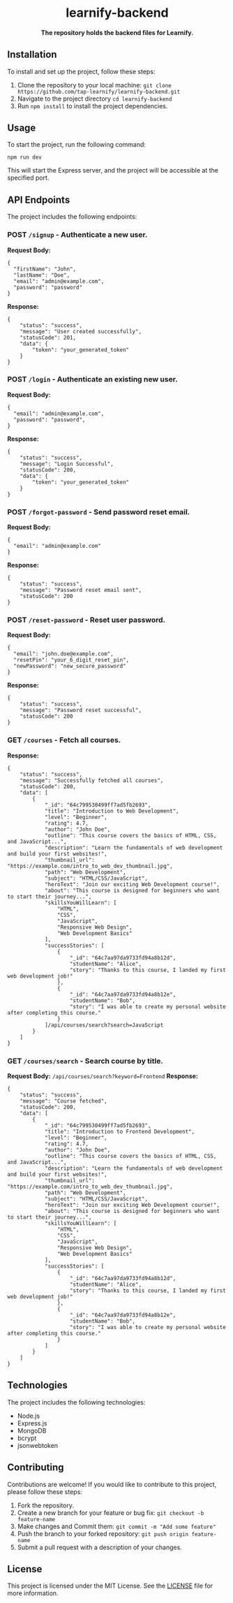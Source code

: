 <div align = "center">

# learnify-backend

#### The repository holds the backend files for Learnify.

</div>

## Installation

To install and set up the project, follow these steps:

1. Clone the repository to your local machine: `git clone https://github.com/tap-learnify/learnify-backend.git`
2. Navigate to the project directory `cd learnify-backend`
3. Run `npm install` to install the project dependencies.

## Usage

To start the project, run the following command:

`npm run dev`

This will start the Express server, and the project will be accessible at the specified port.

## API Endpoints

The project includes the following endpoints:

### **POST** `/signup` - Authenticate a new user.

**Request Body:**

```
{
  "firstName": "John",
  "lastName": "Doe",
  "email": "admin@example.com",
  "password": "password"
}
```

**Response:**

```
{
    "status": "success",
    "message": "User created successfully",
    "statusCode": 201,
    "data": {
        "token": "your_generated_token"
    }
}
```

### **POST** `/login` - Authenticate an existing new user.

**Request Body:**

```
{
  "email": "admin@example.com",
  "password": "password",
}
```

**Response:**

```
{
    "status": "success",
    "message": "Login Successful",
    "statusCode": 200,
    "data": {
        "token": "your_generated_token"
    }
}
```

### **POST** `/forgot-password` - Send password reset email.

**Request Body:**

```
{
  "email": "admin@example.com"
}
```

**Response:**

```
{
    "status": "success",
    "message": "Password reset email sent",
    "statusCode": 200
}
```

### **POST** `/reset-password` - Reset user password.

**Request Body:**

```
{
  "email": "john.doe@example.com",
  "resetPin": "your_6_digit_reset_pin",
  "newPassword": "new_secure_password"
}
```

**Response:**

```
{
    "status": "success",
    "message": "Password reset successful",
    "statusCode": 200
}
```

### **GET** `/courses` - Fetch all courses.

**Response:**

```
{
    "status": "success",
    "message": "Successfully fetched all courses",
    "statusCode": 200,
    "data": [
        {
            "_id": "64c799530499ff7ad5fb2693",
            "title": "Introduction to Web Development",
            "level": "Beginner",
            "rating": 4.7,
            "author": "John Doe",
            "outline": "This course covers the basics of HTML, CSS, and JavaScript...",
            "description": "Learn the fundamentals of web development and build your first websites!",
            "thumbnail_url": "https://example.com/intro_to_web_dev_thumbnail.jpg",
            "path": "Web Development",
            "subject": "HTML/CSS/JavaScript",
            "heroText": "Join our exciting Web Development course!",
            "about": "This course is designed for beginners who want to start their journey...",
            "skillsYouWillLearn": [
                "HTML",
                "CSS",
                "JavaScript",
                "Responsive Web Design",
                "Web Development Basics"
            ],
            "successStories": [
                {
                    "_id": "64c7aa97da9733fd94a8b12d",
                    "studentName": "Alice",
                    "story": "Thanks to this course, I landed my first web development job!"
                },
                {
                    "_id": "64c7aa97da9733fd94a8b12e",
                    "studentName": "Bob",
                    "story": "I was able to create my personal website after completing this course."
                }
            ]/api/courses/search?search=JavaScript
        }
    ]
}
```

### **GET** `/courses/search` - Search course by title.

**Request Body:**
`/api/courses/search?keyword=Frontend`
**Response:**

```
{
    "status": "success",
    "message": "Course fetched",
    "statusCode": 200,
    "data": [
        {
            "_id": "64c799530499ff7ad5fb2693",
            "title": "Introduction to Frontend Development",
            "level": "Beginner",
            "rating": 4.7,
            "author": "John Doe",
            "outline": "This course covers the basics of HTML, CSS, and JavaScript...",
            "description": "Learn the fundamentals of web development and build your first websites!",
            "thumbnail_url": "https://example.com/intro_to_web_dev_thumbnail.jpg",
            "path": "Web Development",
            "subject": "HTML/CSS/JavaScript",
            "heroText": "Join our exciting Web Development course!",
            "about": "This course is designed for beginners who want to start their journey...",
            "skillsYouWillLearn": [
                "HTML",
                "CSS",
                "JavaScript",
                "Responsive Web Design",
                "Web Development Basics"
            ],
            "successStories": [
                {
                    "_id": "64c7aa97da9733fd94a8b12d",
                    "studentName": "Alice",
                    "story": "Thanks to this course, I landed my first web development job!"
                },
                {
                    "_id": "64c7aa97da9733fd94a8b12e",
                    "studentName": "Bob",
                    "story": "I was able to create my personal website after completing this course."
                }
            ]
        }
    ]
}
```

## Technologies

The project includes the following technologies:

- Node.js
- Express.js
- MongoDB
- bcrypt
- jsonwebtoken

## Contributing

Contributions are welcome! If you would like to contribute to this project, please follow these steps:

1. Fork the repository.
2. Create a new branch for your feature or bug fix: `git checkout -b feature-name`
3. Make changes and Commit them: `git commit -m "Add some feature"`
4. Push the branch to your forked repository: `git push origin feature-name`
5. Submit a pull request with a description of your changes.

## License

This project is licensed under the MIT License. See the [LICENSE](https://github.com/git/git-scm.com/blob/main/MIT-LICENSE.txt) file for more information.
